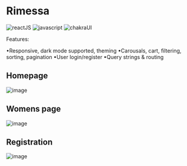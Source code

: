 # Rimessa

![reactJS](https://img.shields.io/badge/React-20232A?style=for-the-badge&logo=react&logoColor=61DAFB)
![javascript](https://img.shields.io/badge/JavaScript-323330?style=for-the-badge&logo=javascript&logoColor=F7DF1E)
![chakraUI](https://img.shields.io/badge/Chakra--UI-319795?style=for-the-badge&logo=chakra-ui&logoColor=white)

Features:

•Responsive, dark mode supported, theming
•Carousals, cart, filtering, sorting, pagination
•User login/register
•Query strings & routing

## Homepage

![image](https://user-images.githubusercontent.com/112859531/222204616-ecb97c0d-1ae3-43cd-8d66-bebdd5c14419.png)


## Womens page


![image](https://user-images.githubusercontent.com/112859531/222204214-395eeace-5ada-4d91-82bc-0e6675eaa836.png)

## Registration

![image](https://user-images.githubusercontent.com/112859531/222205305-3c757f80-1114-4855-948b-a02d543c0e23.png)


